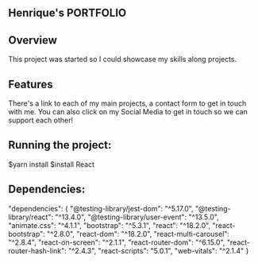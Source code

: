 ## Henrique's PORTFOLIO

## Overview 
This project was started so I could showcase my skills along projects.

## Features
There's a link to each of my main projects, a contact form to get in touch with me.
You can also click on my Social Media to get in touch so we can support each other!

## Running the project:
$yarn install
$install React

## Dependencies:

"dependencies": {
  "@testing-library/jest-dom": "^5.17.0",
  "@testing-library/react": "^13.4.0",
  "@testing-library/user-event": "^13.5.0",
  "animate.css": "^4.1.1",
  "bootstrap": "^5.3.1",
  "react": "^18.2.0",
  "react-bootstrap": "^2.8.0",
  "react-dom": "^18.2.0",
  "react-multi-carousel": "^2.8.4",
  "react-on-screen": "^2.1.1",
  "react-router-dom": "^6.15.0",
  "react-router-hash-link": "^2.4.3",
  "react-scripts": "5.0.1",
  "web-vitals": "^2.1.4"
}
